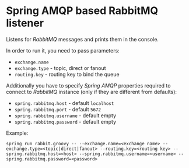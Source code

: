 # Spring AMQP based RabbitMQ listener

Listens for *RabbitMQ* messages and prints them in the console.

In order to run it, you need to pass parameters:

- `exchange.name`
- `exchange.type` - topic, direct or fanout
- `routing.key` - routing key to bind the queue

Additionally you have to specify *Spring AMQP* properties required to connect to *RabbitMQ* instance (only if they are different from defaults):

- `spring.rabbitmq.host` - default `localhost`
- `spring.rabbitmq.port` - default `5672`
- `spring.rabbitmq.username` - default empty
- `spring.rabbitmq.password` - default empty

Example:

```
spring run rabbit.groovy -- --exchange.name=<exchange name> --exchange.type=<topic|direct|fanout> --routing.key=<routing key> --spring.rabbitmq.host=<host> --spring.rabbitmq.username=<username> --spring.rabbitmq.password=<password>
```
